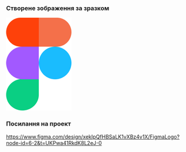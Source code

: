### Створене зображення за зразком
![Figma_logo.png](./Figma_logo.png)
### Посилання на проект
https://www.figma.com/design/xekIpQfHBSaLK1vXBz4v1X/FigmaLogo?node-id=6-2&t=UKPwa41RkdK8L2eJ-0
